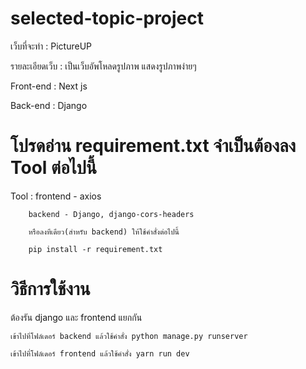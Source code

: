 # selected-topic-project
เว็บที่จะทำ : PictureUP

รายละเอียดเว็บ : เป็นเว็บอัพโหลดรูปภาพ แสดงรูปภาพง่ายๆ

Front-end : Next js

Back-end : Django

# โปรดอ่าน requirement.txt จำเป็นต้องลง Tool ต่อไปนี้ 

Tool :  frontend - axios

	    backend - Django, django-cors-headers

	    หรือลงทีเดียว(สำหรับ backend) ให้ใช้คำสั่งต่อไปนี้

		pip install -r requirement.txt

# วิธีการใช้งาน 
ต้องรัน django และ frontend แยกกัน

	เข้าไปที่โฟล์เดอร์ backend แล้วใช้คำสั่ง python manage.py runserver

	เข้าไปที่โฟล์เดอร์ frontend แล้วใช้คำสั่ง yarn run dev
